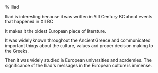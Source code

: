 % Iliad 

Iliad is interesting because it was written in VIII Century BC about events that happened in XII BC

It makes it the oldest European piece of literature.

It was widely known throughout the Ancient Greece and communicated important things about the culture, values and proper decision making to the Greeks.

Then it was widely studied in European universities and academies. The significance of the Iliad's messages in the European culture is immense.
